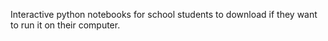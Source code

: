 Interactive python notebooks for school students to download if they want to run it on their computer.
